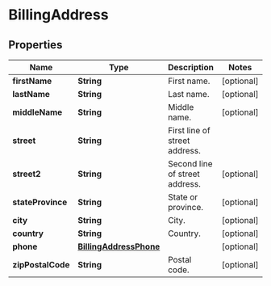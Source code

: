 
# BillingAddress

## Properties
Name | Type | Description | Notes
------------ | ------------- | ------------- | -------------
**firstName** | **String** | First name. |  [optional]
**lastName** | **String** | Last name. |  [optional]
**middleName** | **String** | Middle name. |  [optional]
**street** | **String** | First line of street address. | 
**street2** | **String** | Second line of street address. |  [optional]
**stateProvince** | **String** | State or province. |  [optional]
**city** | **String** | City. |  [optional]
**country** | **String** | Country. |  [optional]
**phone** | [**BillingAddressPhone**](BillingAddressPhone.md) |  |  [optional]
**zipPostalCode** | **String** | Postal code. |  [optional]



